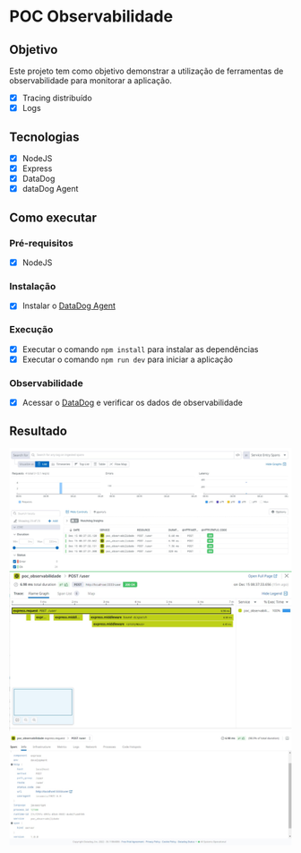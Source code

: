 # POC Observabilidade

## Objetivo

Este projeto tem como objetivo demonstrar a utilização de ferramentas de observabilidade para monitorar a aplicação.

- [x] Tracing distribuído
- [x] Logs

## Tecnologias

- [x] NodeJS
- [x] Express
- [x] DataDog
- [x] dataDog Agent

## Como executar

### Pré-requisitos

- [x] NodeJS

### Instalação

- [x] Instalar o [DataDog Agent](https://docs.datadoghq.com/agent/)

### Execução

- [x] Executar o comando `npm install` para instalar as dependências
- [x] Executar o comando `npm run dev` para iniciar a aplicação

### Observabilidade

- [x] Acessar o [DataDog](https://app.datadoghq.com/) e verificar os dados de observabilidade

## Resultado

<img src="./imgs/trace_dash.jpeg" alt="trace_dash" width="900px"/>
<br>
<img src="./imgs/open_graph.jpeg" alt="trace_dash" width="900px"/>
<br>
<img src="./imgs/open_graph_info.jpeg" alt="trace_dash" width="900px"/>
